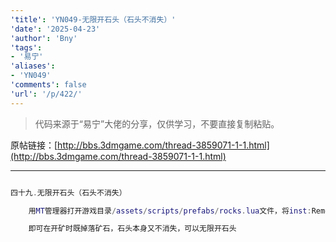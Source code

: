 ```yaml
---
'title': 'YN049-无限开石头（石头不消失）'
'date': '2025-04-23'
'author': 'Bny'
'tags':
- '易宁'
'aliases':
- 'YN049'
'comments': false
'url': '/p/422/'
---
```


> 代码来源于“易宁”大佬的分享，仅供学习，不要直接复制粘贴。

原帖链接：[http://bbs.3dmgame.com/thread-3859071-1-1.html](http://bbs.3dmgame.com/thread-3859071-1-1.html)

---

```lua  

四十九.无限开石头（石头不消失）

	用MT管理器打开游戏目录/assets/scripts/prefabs/rocks.lua文件，将inst:Remove()替换为inst.components.workable.workleft = 10

	即可在开矿时既掉落矿石，石头本身又不消失，可以无限开石头

```  

